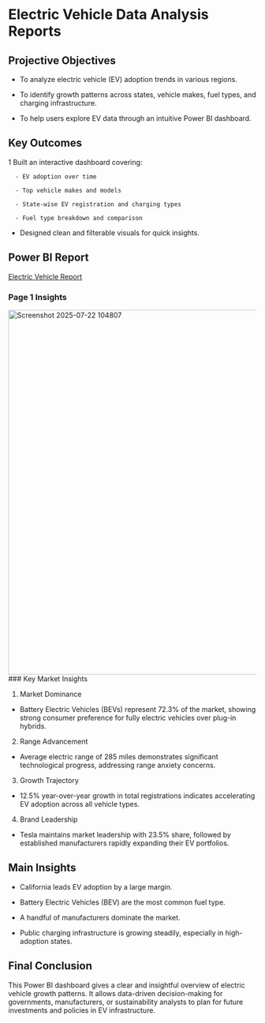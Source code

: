 # Electric Vehicle Data Analysis Reports

## Projective Objectives 
- To analyze electric vehicle (EV) adoption trends in various regions.

- To identify growth patterns across states, vehicle makes, fuel types, and charging infrastructure.

- To help users explore EV data through an intuitive Power BI dashboard.

## Key Outcomes
1 Built an interactive dashboard covering:

      - EV adoption over time

      - Top vehicle makes and models

      - State-wise EV registration and charging types

      - Fuel type breakdown and comparison

- Designed clean and filterable visuals for quick insights.

## Power BI Report

<a href = "https://github.com/tejareddy45/Electric-Vehicle-Analysis----Power-BI/blob/main/Electric%20Vechicle.pbix"> Electric Vehicle Report </a>

### Page 1 Insights
<img width="1311" height="739" alt="Screenshot 2025-07-22 104807" src="https://github.com/user-attachments/assets/b9121a5b-37d8-4ccf-b3f7-0c8b52cfd334" />
### Key Market Insights

1. Market Dominance
  
- Battery Electric Vehicles (BEVs) represent 72.3% of the market, showing strong consumer preference for fully electric vehicles over plug-in hybrids.

2. Range Advancement
   
- Average electric range of 285 miles demonstrates significant technological progress, addressing range anxiety concerns.

 3. Growth Trajectory
- 12.5% year-over-year growth in total registrations indicates accelerating EV adoption across all vehicle types.

4. Brand Leadership
- Tesla maintains market leadership with 23.5% share, followed by established manufacturers rapidly expanding their EV portfolios.


## Main Insights
- California leads EV adoption by a large margin.

- Battery Electric Vehicles (BEV) are the most common fuel type.

- A handful of manufacturers dominate the market.

- Public charging infrastructure is growing steadily, especially in high-adoption states.

## Final Conclusion
This Power BI dashboard gives a clear and insightful overview of electric vehicle growth patterns. It allows data-driven decision-making for governments, manufacturers, or sustainability analysts to plan for future investments and policies in EV infrastructure.

